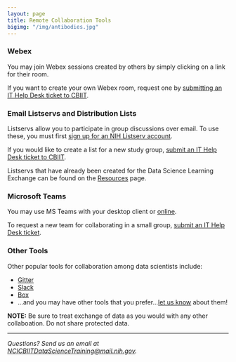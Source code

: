 ```yaml
---
layout: page
title: Remote Collaboration Tools
bigimg: "/img/antibodies.jpg"
---
```


### Webex

You may join Webex sessions created by others by simply clicking on a link for their room.

If you want to create your own Webex room, request one by [submitting an IT Help Desk ticket to CBIIT](https://service.cancer.gov).

### Email Listservs and Distribution Lists

Listservs allow you to participate in group discussions over email.  To use these, you must first [sign up for an NIH Listserv account](https://list.nih.gov).

If you would like to create a list for a new study group, [submit an IT Help Desk ticket to CBIIT](https://service.cancer.gov).

Listservs that have already been created for the Data Science Learning Exchange can be found on the [Resources](../resources) page.

### Microsoft Teams

You may use MS Teams with your desktop client or [online](https://teams.microsoft.com).

To request a new team for collaborating in a small group, [submit an IT Help Desk ticket](https://service.cancer.gov/ncisp?id=nci_sc_cat_item&sys_id=47ef0fa5dbfa330029117d321f9619b5).

### Other Tools

Other popular tools for collaboration among data scientists include:

* [Gitter](https://gitter.im/)
* [Slack](https://slack.com/)
* [Box](https://www.box.com)
* ...and you may have other tools that you prefer...[let us know](mailto:NCICBIITDataScienceTraining@mail.nih.gov) about them!

**NOTE:** Be sure to treat exchange of data as you would with any other collaboation. Do not share protected data.

---
*Questions? Send us an email at [NCICBIITDataScienceTraining@mail.nih.gov](mailto:NCICBIITDataScienceTraining@mail.nih.gov).*
